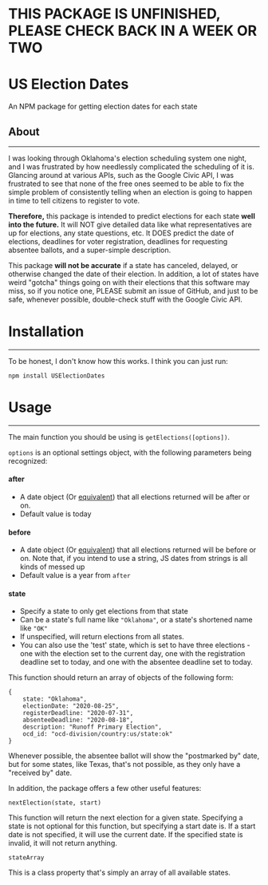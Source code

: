 # THIS PACKAGE IS UNFINISHED, PLEASE CHECK BACK IN A WEEK OR TWO

# US Election Dates
An NPM package for getting election dates for each state

## About
--------------
I was looking through Oklahoma's election scheduling system one night, and I was frustrated by how needlessly complicated the scheduling of it is. Glancing around at various APIs, such as the Google Civic API, I was frustrated to see that none of the free ones seemed to be able to fix the simple problem of consistently telling when an election is going to happen in time to tell citizens to register to vote.

**Therefore,** this package is intended to predict elections for each state **well into the future.** It will NOT give detailed data like what representatives are up for elections, any state questions, etc. It DOES predict the date of elections, deadlines for voter registration, deadlines for requesting absentee ballots, and a super-simple description.

This package **will not be accurate** if a state has canceled, delayed, or otherwise changed the date of their election. In addition, a lot of states have weird "gotcha" things going on with their elections that this software may miss, so if you notice one, PLEASE submit an issue of GitHub, and just to be safe, whenever possible, double-check stuff with the Google Civic API.

# Installation
-----------
To be honest, I don't know how this works. I think you can just run:

`npm install USElectionDates`

# Usage
-------------
The main function you should be using is `getElections([options])`.

`options` is an optional settings object, with the following parameters being recognized:
#### after
* A date object (Or [equivalent](https://developer.mozilla.org/en-US/docs/Web/JavaScript/Reference/Global_Objects/Date/Date)) that all elections returned will be after or on.
* Default value is today
#### before
* A date object (Or [equivalent](https://developer.mozilla.org/en-US/docs/Web/JavaScript/Reference/Global_Objects/Date/Date)) that all elections returned will be before or on. Note that, if you intend to use a string, JS dates from strings is all kinds of messed up
* Default value is a year from `after`
#### state
* Specify a state to only get elections from that state
* Can be a state's full name like `"Oklahoma"`, or a state's shortened name like `"OK"`
* If unspecified, will return elections from all states.
* You can also use the 'test' state, which is set to have three elections - one with the election set to the current day, one with the registration deadline set to today, and one with the absentee deadline set to today.

This function should return an array of objects of the following form:
```
{
	state: "Oklahoma",
	electionDate: "2020-08-25",
	registerDeadline: "2020-07-31",
	absenteeDeadline: "2020-08-18",
	description: "Runoff Primary Election",
	ocd_id: "ocd-division/country:us/state:ok"
}
```

Whenever possible, the absentee ballot will show the "postmarked by" date, but for some states, like Texas, that's not possible, as they only have a "received by" date.

In addition, the package offers a few other useful features:

`nextElection(state, start)`

This function will return the next election for a given state. Specifying a state is not optional for this function, but specifying a start date is. If a start date is not specified, it will use the current date. If the specified state is invalid, it will not return anything.

`stateArray`

This is a class property that's simply an array of all available states.